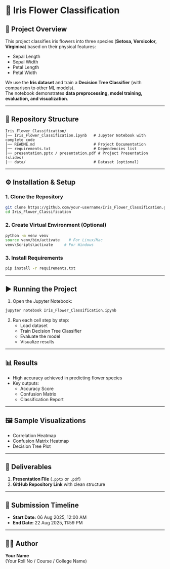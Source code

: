 # 🌸 Iris Flower Classification

## 📌 Project Overview
This project classifies iris flowers into three species (**Setosa, Versicolor, Virginica**) 
based on their physical features:
- Sepal Length  
- Sepal Width  
- Petal Length  
- Petal Width  

We use the **Iris dataset** and train a **Decision Tree Classifier** (with comparison to other ML models).  
The notebook demonstrates **data preprocessing, model training, evaluation, and visualization**.

---

## 📂 Repository Structure
```
Iris_Flower_Classification/
│── Iris_Flower_Classification.ipynb   # Jupyter Notebook with complete code
│── README.md                          # Project Documentation
│── requirements.txt                   # Dependencies list
│── presentation.pptx / presentation.pdf # Project Presentation (slides)
│── data/                              # Dataset (optional)
```

---

## ⚙️ Installation & Setup

### 1. Clone the Repository
```bash
git clone https://github.com/your-username/Iris_Flower_Classification.git
cd Iris_Flower_Classification
```

### 2. Create Virtual Environment (Optional)
```bash
python -m venv venv
source venv/bin/activate    # For Linux/Mac
venv\Scripts\activate     # For Windows
```

### 3. Install Requirements
```bash
pip install -r requirements.txt
```

---

## ▶️ Running the Project
1. Open the Jupyter Notebook:
```bash
jupyter notebook Iris_Flower_Classification.ipynb
```

2. Run each cell step by step:
   - Load dataset  
   - Train Decision Tree Classifier  
   - Evaluate the model  
   - Visualize results  

---

## 📊 Results
- High accuracy achieved in predicting flower species  
- Key outputs:
  - Accuracy Score  
  - Confusion Matrix  
  - Classification Report  

---

## 🖼️ Sample Visualizations
- Correlation Heatmap  
- Confusion Matrix Heatmap  
- Decision Tree Plot  

---

## 🎯 Deliverables
1. **Presentation File** (`.pptx` or `.pdf`)  
2. **GitHub Repository Link** with clean structure

---

## 📅 Submission Timeline
- **Start Date:** 06 Aug 2025, 12:00 AM  
- **End Date:** 22 Aug 2025, 11:59 PM  

---

## 👨‍💻 Author
**Your Name**  
(Your Roll No / Course / College Name)

